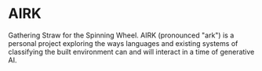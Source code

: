 # AIRK
Gathering Straw for the Spinning Wheel. AIRK (pronounced "ark") is a personal project exploring the ways languages and existing systems of classifying the built environment can and will interact in a time of generative AI.
